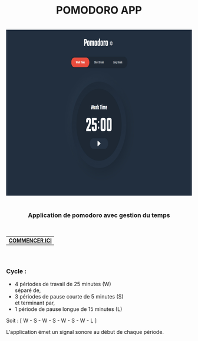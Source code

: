 <h1 align="center">POMODORO APP</h1>

<br>
<div align="center">
  <img height="450px" src="./assets/PomodoroApp.jpg">
</div>

<br>

<h3 align="center">Application de pomodoro avec gestion du temps</h3>


<br>

<table align="center">
  <tr>
    <td>
      <a href="https://fabiodevcode.github.io/Pomodoro-App/">
        <b>COMMENCER ICI</b>
      </a>
    </td>
  </tr>
</table>

<br>

##

### Cycle :


- 4 périodes de travail de 25 minutes (W)<br>
séparé de,
- 3 périodes de pause courte de 5 minutes (S)<br>
et terminant par,
- 1 période de pause longue de 15 minutes (L)


Soit : [ W - S - W - S - W - S - W - L ]


L'application émet un signal sonore au début de chaque période.

<br>
